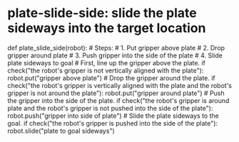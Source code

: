 # plate-slide-side: slide the plate sideways into the target location
def plate_slide_side(robot):
    # Steps:
    #  1. Put gripper above plate
    #  2. Drop gripper around plate
    #  3. Push gripper into the side of the plate
    #  4. Slide plate sideways to goal
    # First, line up the gripper above the plate.
    if check("the robot's gripper is not vertically aligned with the plate"):
        robot.put("gripper above plate")
    # Drop the gripper around the plate.
    if check("the robot's gripper is vertically aligned with the plate and the robot's gripper is not around the plate"):
        robot.put("gripper around plate")
    # Push the gripper into the side of the plate.
    if check("the robot's gripper is around plate and the robot's gripper is not pushed into the side of the plate"):
        robot.push("gripper into side of plate")
    # Slide the plate sideways to the goal.
    if check("the robot's gripper is pushed into the side of the plate"):
        robot.slide("plate to goal sideways")